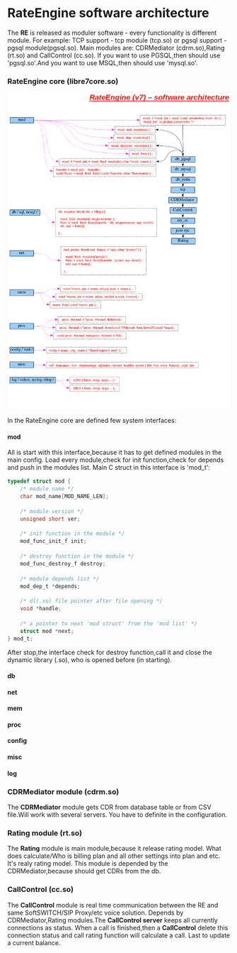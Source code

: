 # RateEngine software architecture

  The **RE** is released as moduler software - every functionality is different module.
For example: TCP support - tcp module (tcp.so) or pgsql support - pgsql module(pgsql.so).
Main modules are: CDRMediator (cdrm.so),Rating (rt.so) and CallControl (cc.so).
If you want to use PGSQL,then should use 'pgsql.so'.And you want to use MSQL,then should use 'mysql.so'. 

### RateEngine core (libre7core.so)

![](png/RateEngine-v07-19122018.png)

In the RateEngine core are defined few system interfaces:

#### **mod**
All is start with this interface,because it has to get defined modules in the main config.
Load every module,check for init function,check for depends and push in the modules list.
Main C struct in this interface is 'mod_t':

```C
typedef struct mod {
    /* module name */
    char mod_name[MOD_NAME_LEN];
    
    /* module version */
    unsigned short ver;	
    
    /* init function in the module */
    mod_func_init_f init;
    
    /* destroy function in the module */
    mod_func_destroy_f destroy;
    
    /* module depends list */
    mod_dep_t *depends;
    
    /* dl(.so) file pointer after file opening */
    void *handle;
	
    /* a pointer to next 'mod struct' from the 'mod list' */
    struct mod *next;
} mod_t;
```

After stop,the interface check for destroy function,call it and close the dynamic library (.so),
who is opened before (in starting).

#### **db**

#### **net**

#### **mem**

#### **proc**

#### **config**

#### **misc**

#### **log**


### CDRMediator module (cdrm.so)
  The **CDRMediator** module gets CDR from database table or from CSV file.Will work with several servers.
You have to definite in the configuration.

### Rating module (rt.so)
  The **Rating** module is main module,because it release rating model.
What does calculate/Who is billing plan and all other settings into plan and etc.
It's realy rating model.
  This module is depended by the CDRMediator,because should get CDRs from the db.

### CallControl (cc.so)
  The **CallControl** module is real time communication between the RE and same SoftSWITCH/SIP Proxy/etc voice solution.
Depends by CDRMediator,Rating modules.The **CallControl server** keeps all currently connections as status.
When a call is finished,then a **CallControl** delete this connection status and call rating function will calculate a call.
Last to update a current balance.


